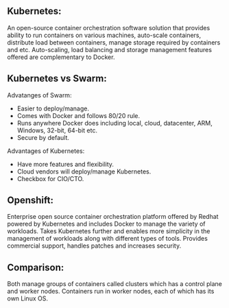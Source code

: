 ## Kubernetes:
An open-source container orchestration software solution that provides ability to run containers on various machines, auto-scale containers, distribute load between containers, manage storage required by containers and etc. Auto-scaling, load balancing and storage management features offered are complementary to Docker.

## Kubernetes vs Swarm:
Advatanges of Swarm:
- Easier to deploy/manage.
- Comes with Docker and follows 80/20 rule.
- Runs anywhere Docker does including local, cloud, datacenter, ARM, Windows, 32-bit, 64-bit etc.
- Secure by default.

Advantages of Kubernetes:
-  Have more features and flexibility.
-  Cloud vendors will deploy/manage Kubernetes.
-  Checkbox for CIO/CTO.

## Openshift:
Enterprise open source container orchestration platform offered by Redhat powered by Kubernetes and includes Docker to manage the variety of workloads. Takes Kubernetes further and enables more simplicity in the management of workloads along with different types of tools. Provides commercial support, handles patches and increases security.

## Comparison:
Both manage groups of containers called clusters which has a control plane and worker nodes. Containers run in worker nodes, each of which has its own Linux OS. 
